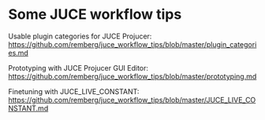 # Some JUCE workflow tips

Usable plugin categories for JUCE Projucer:<br />
https://github.com/remberg/juce_workflow_tips/blob/master/plugin_categories.md

Prototyping with JUCE Projucer GUI Editor:<br />
https://github.com/remberg/juce_workflow_tips/blob/master/prototyping.md

Finetuning with JUCE_LIVE_CONSTANT:<br />
https://github.com/remberg/juce_workflow_tips/blob/master/JUCE_LIVE_CONSTANT.md
